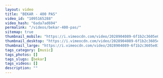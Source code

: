 ```yaml
---
layout: video
title: "BEKAR - 400 PAS"
video_id: "1095165288"
video_hash: "6ada7ad694"
permalink: "/videos/bekar-400-pas/"
sitemap: true
thumbnail_mobile: "https://i.vimeocdn.com/video/2028904089-6f1b2c3605e034a6b00ca59e33082fd4ff4572b3aa99a0ca57b98820dcbffbf7-d_640x360?&r=pad&region=us"
thumbnail_desktop: "https://i.vimeocdn.com/video/2028904089-6f1b2c3605e034a6b00ca59e33082fd4ff4572b3aa99a0ca57b98820dcbffbf7-d_960x540?&r=pad&region=us"
thumbnail_large: "https://i.vimeocdn.com/video/2028904089-6f1b2c3605e034a6b00ca59e33082fd4ff4572b3aa99a0ca57b98820dcbffbf7-d_1280x720?&r=pad&region=us"
tags_category: [music]
tags_photos: []
tags_slugs: [bekar]
tags_videos: []
description: ""
---
```

